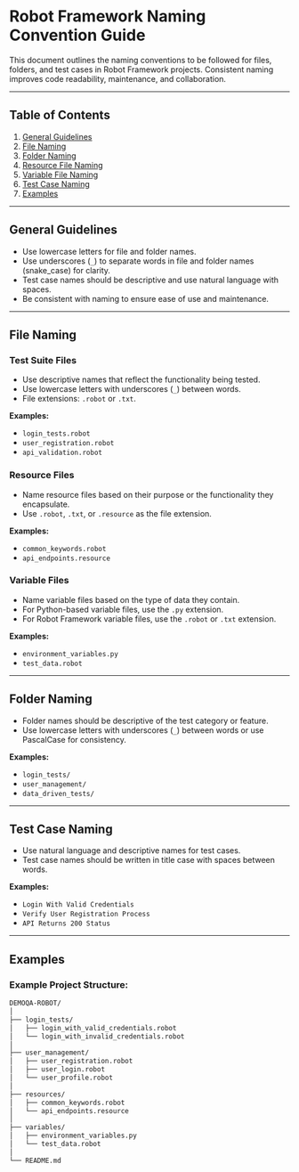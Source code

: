 # Robot Framework Naming Convention Guide

This document outlines the naming conventions to be followed for files, folders, and test cases in Robot Framework projects. Consistent naming improves code readability, maintenance, and collaboration.

---

## Table of Contents

1. [General Guidelines](#general-guidelines)
2. [File Naming](#file-naming)
3. [Folder Naming](#folder-naming)
4. [Resource File Naming](#resource-file-naming)
5. [Variable File Naming](#variable-file-naming)
6. [Test Case Naming](#test-case-naming)
7. [Examples](#examples)

---

## General Guidelines

- Use lowercase letters for file and folder names.
- Use underscores (`_`) to separate words in file and folder names (snake_case) for clarity.
- Test case names should be descriptive and use natural language with spaces.
- Be consistent with naming to ensure ease of use and maintenance.

---

## File Naming

### Test Suite Files

- Use descriptive names that reflect the functionality being tested.
- Use lowercase letters with underscores (`_`) between words.
- File extensions: `.robot` or `.txt`.

**Examples:**

- `login_tests.robot`
- `user_registration.robot`
- `api_validation.robot`

### Resource Files

- Name resource files based on their purpose or the functionality they encapsulate.
- Use `.robot`, `.txt`, or `.resource` as the file extension.

**Examples:**

- `common_keywords.robot`
- `api_endpoints.resource`

### Variable Files

- Name variable files based on the type of data they contain.
- For Python-based variable files, use the `.py` extension.
- For Robot Framework variable files, use the `.robot` or `.txt` extension.

**Examples:**

- `environment_variables.py`
- `test_data.robot`

---

## Folder Naming

- Folder names should be descriptive of the test category or feature.
- Use lowercase letters with underscores (`_`) between words or use PascalCase for consistency.

**Examples:**

- `login_tests/`
- `user_management/`
- `data_driven_tests/`

---

## Test Case Naming

- Use natural language and descriptive names for test cases.
- Test case names should be written in title case with spaces between words.

**Examples:**

- `Login With Valid Credentials`
- `Verify User Registration Process`
- `API Returns 200 Status`

---

## Examples

### Example Project Structure:

```bash {"id":"01J7V6RVGPE0R09ZP7Q4KCT5ZT"}
DEMOQA-ROBOT/
│
├── login_tests/
│   ├── login_with_valid_credentials.robot
│   └── login_with_invalid_credentials.robot
│
├── user_management/
│   ├── user_registration.robot
│   ├── user_login.robot
│   └── user_profile.robot
│
├── resources/
│   ├── common_keywords.robot
│   └── api_endpoints.resource
│
├── variables/
│   ├── environment_variables.py
│   └── test_data.robot
│
└── README.md

```
